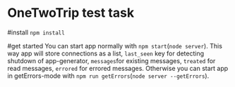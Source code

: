# OneTwoTrip test task

#install
`npm install`

#get started
You can start app normally with `npm start`(`node server`). This way app will store connections as a list, `last_seen` key for detecting shutdown of app-generator, `messages`for existing messages, `treated` for read messages, `errored` for errored messages.
Otherwise you can start app in getErrors-mode with `npm run getErrors`(`node server --getErrors`).

